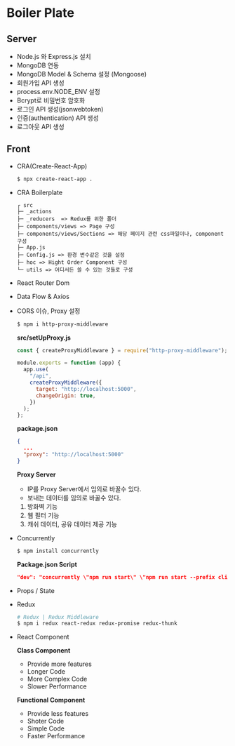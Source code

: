# Boiler Plate

## Server

- Node.js 와 Express.js 설치
- MongoDB 연동
- MongoDB Model & Schema 설정 (Mongoose)
- 회원가입 API 생성
- process.env.NODE_ENV 설정
- Bcrypt로 비밀번호 암호화
- 로그인 API 생성(jsonwebtoken)
- 인증(authentication) API 생성
- 로그아웃 API 생성

## Front

- CRA(Create-React-App)

  ```bash
  $ npx create-react-app .
  ```

- CRA Boilerplate

  ```
  ┌ src
  ├─ _actions
  ├─ _reducers  => Redux를 위한 폴더
  ├─ components/views => Page 구성
  ├─ components/views/Sections => 해당 페이지 관련 css파일이나, component 구성
  ├─ App.js
  ├─ Config.js => 환경 변수같은 것을 설정
  ├─ hoc => Hight Order Component 구성
  └─ utils => 어디서든 쓸 수 있는 것들로 구성
  ```

- React Router Dom
- Data Flow & Axios
- CORS 이슈, Proxy 설정

  ```bash
  $ npm i http-proxy-middleware
  ```

  **src/setUpProxy.js**

  ```js
  const { createProxyMiddleware } = require("http-proxy-middleware");

  module.exports = function (app) {
    app.use(
      "/api",
      createProxyMiddleware({
        target: "http://localhost:5000",
        changeOrigin: true,
      })
    );
  };
  ```

  **package.json**

  ```json
  {
    ...
    "proxy": "http://localhost:5000"
  }
  ```

  **Proxy Server**

  - IP를 Proxy Server에서 임의로 바꿀수 있다.
  - 보내는 데이터를 임의로 바꿀수 있다.

  1. 방화벽 기능
  2. 웹 필터 기능
  3. 캐쉬 데이터, 공유 데이터 제공 기능

- Concurrently

  ```bash
  $ npm install concurrently
  ```

  **Package.json Script**

  ```json
  "dev": "concurrently \"npm run start\" \"npm run start --prefix client\"",
  ```

- Props / State
- Redux

  ```bash
  # Redux | Redux Middleware
  $ npm i redux react-redux redux-promise redux-thunk
  ```

- React Component

  **Class Component**

  - Provide more features
  - Longer Code
  - More Complex Code
  - Slower Performance

  **Functional Component**

  - Provide less features
  - Shoter Code
  - Simple Code
  - Faster Performance

<!--

```bash
$ git rm --cached
```

## SSH Key 생성

아래 파일을 찾아보고 `id_rsa`, `id_rsa.pub` 파일이 없다면 생성 하도록 하자.

```bash
# id_rsa  id_rsa.pub 파일 확인
$ ls -a ~/.ssh

# 없다면 아래 명령어를 통해서 얻는 public key를 통해서 Github과 연동한다.
$ ssh-keygen
```

---

## MongoDB

```bash
# MongoDB shell 실행
$ mongo

# use [Database], 사용하려는 Database 설정, 없으면 Database 생성
$ use exercise

# 현재 사용하고 있는 Database 확인
$ db  # exercise

# 현재 Database 리스트 확인
$ show dbs

# Database 제거, 현재 사용하고 있는 Database 제거
$ db.dropDatabase()

# Collection 생성 및 data 삽입
$ db.person.insert({ "name": "jkun", "age": 27 }) # person Collection 생성 및 data 삽입

# Collection 생성
$ db.createCollection()

# capped: true로 하면 용량 초과시 오래된 데이터를 덮어버림, size 입력 필수
# autoIndex: ObjectID에 indexing 적용
# size: Collection의 최대사이즈
# max: Collection의 추가할 수 있는 최대 갯수

$ db.createCollection('text', { capped: true, size: 2048000 })

# Collection 확인
$ show collections

# Collection 삭제, db.[CollectionName].drop()
$ db.test.drop()

# Collection 생성 및 삽입
$ db.createCollection("test")
$ db.test.insert([
  {"name": "Kim", "age": 28},
  {"name": "Lee", "age": 29},
  {"name": "Han", "age": 28}
])

# Document 조회, db.[colectionName].find(query, projection)
## query => 조회 조건, projection => 보이고 싶은 리스트, 원하는 필드만 출력
$ db.test.find()

# 비교연산자
## $eq => (=) 일치하는 값
## $qt => 큰 값
## $gte => 크거나 같은
## $lt => 작은 값
## $lte => 작거나 같은
## $ne => 일치하지 않는 값
## $in => 배열 안에 속하는 경우
## $nin => 배열안에 속하지 않는 경우

# AND($and), OR($or)

# Sort 정렬, 1은 오름차순 / -1은 내림차순
$ db.test.find().sort({'age': -1})

# Limit, 출력 개수 제한
$ db.test.find().limit(2)

# Skip, 데이터의 시작부분 지정
$ db.test.find().skip(1)  # 0번째 제외하고 1번째 부터 출력

# Document Update, db.[collectionName].update(조건, 데이터)
$ db.test.update({"name": "Han"}, { $set: {"age": 30}}) # name이 'Han'이라면 age를 30으로 Update

# Document Delete, db.[collectionName].remove(조건절)
$ db.test.remove({"name": "Lee"})
```

-->
